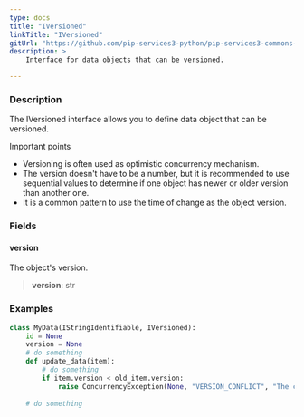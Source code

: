 ```yaml
---
type: docs
title: "IVersioned"
linkTitle: "IVersioned"
gitUrl: "https://github.com/pip-services3-python/pip-services3-commons-python"
description: > 
    Interface for data objects that can be versioned.

---
```


### Description

The IVersioned interface allows you to define data object that can be versioned.

Important points

- Versioning is often used as optimistic concurrency mechanism.
- The version doesn't have to be a number, but it is recommended to use sequential values to determine if one object has newer or older version than another one.
- It is a common pattern to use the time of change as the object version.

### Fields

<span class="hide-title-link">

#### version
The object's version.
> **version**: str

### Examples
```python
class MyData(IStringIdentifiable, IVersioned):
    id = None
    version = None
    # do something
    def update_data(item):
        # do something
        if item.version < old_item.version:
            raise ConcurrencyException(None, "VERSION_CONFLICT", "The change has older version stored args")
    
    # do something
```

</span>
